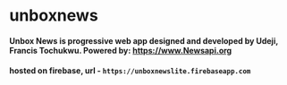 # unboxnews
#### Unbox News is progressive web app designed and developed by Udeji, Francis Tochukwu. Powered by: https://www.Newsapi.org
#### hosted on firebase, url - `https://unboxnewslite.firebaseapp.com`
